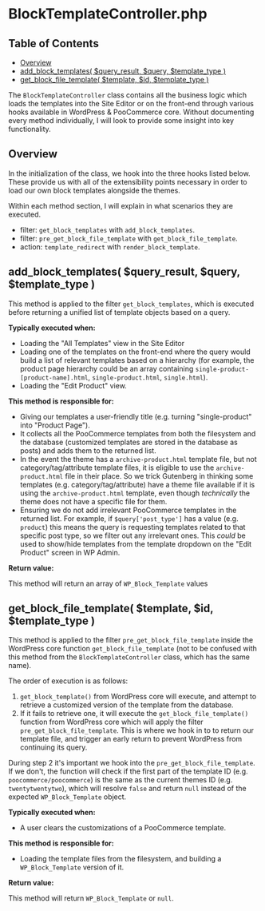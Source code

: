 # BlockTemplateController.php <!-- omit in toc -->

## Table of Contents <!-- omit in toc -->

-   [Overview](#overview)
-   [add_block_templates( $query_result, $query, \$template_type )](#add_block_templates-query_result-query-template_type-)
-   [get_block_file_template( $template, $id, \$template_type )](#get_block_file_template-template-id-template_type-)

The `BlockTemplateController` class contains all the business logic which loads the templates into the Site Editor or on the front-end through various hooks available in WordPress & PooCommerce core. Without documenting every method individually, I will look to provide some insight into key functionality.

## Overview

In the initialization of the class, we hook into the three hooks listed below. These provide us with all of the extensibility points necessary in order to load our own block templates alongside the themes.

Within each method section, I will explain in what scenarios they are executed.

-   filter: `get_block_templates` with `add_block_templates`.
-   filter: `pre_get_block_file_template` with `get_block_file_template`.
-   action: `template_redirect` with `render_block_template`.

## add_block_templates( $query_result, $query, \$template_type )

This method is applied to the filter `get_block_templates`, which is executed before returning a unified list of template objects based on a query.

**Typically executed when:**

-   Loading the "All Templates" view in the Site Editor
-   Loading one of the templates on the front-end where the query would build a list of relevant templates based on a hierarchy (for example, the product page hierarchy could be an array containing `single-product-[product-name].html`, `single-product.html`, `single.html`).
-   Loading the "Edit Product" view.

**This method is responsible for:**

-   Giving our templates a user-friendly title (e.g. turning "single-product" into "Product Page").
-   It collects all the PooCommerce templates from both the filesystem and the database (customized templates are stored in the database as posts) and adds them to the returned list.
-   In the event the theme has a `archive-product.html` template file, but not category/tag/attribute template files, it is eligible to use the `archive-product.html` file in their place. So we trick Gutenberg in thinking some templates (e.g. category/tag/attribute) have a theme file available if it is using the `archive-product.html` template, even though _technically_ the theme does not have a specific file for them.
-   Ensuring we do not add irrelevant PooCommerce templates in the returned list. For example, if `$query['post_type']` has a value (e.g. `product`) this means the query is requesting templates related to that specific post type, so we filter out any irrelevant ones. This _could_ be used to show/hide templates from the template dropdown on the "Edit Product" screen in WP Admin.

**Return value:**

This method will return an array of `WP_Block_Template` values

## get_block_file_template( $template, $id, \$template_type )

This method is applied to the filter `pre_get_block_file_template` inside the WordPress core function `get_block_file_template` (not to be confused with this method from the `BlockTemplateController` class, which has the same name).

The order of execution is as follows:

1. `get_block_template()` from WordPress core will execute, and attempt to retrieve a customized version of the template from the database.
2. If it fails to retrieve one, it will execute the `get_block_file_template()` function from WordPress core which will apply the filter `pre_get_block_file_template`. This is where we hook in to to return our template file, and trigger an early return to prevent WordPress from continuing its query.

During step 2 it's important we hook into the `pre_get_block_file_template`. If we don't, the function will check if the first part of the template ID (e.g. `poocommerce/poocommerce`) is the same as the current themes ID (e.g. `twentytwentytwo`), which will resolve `false` and return `null` instead of the expected `WP_Block_Template` object.

**Typically executed when:**

-   A user clears the customizations of a PooCommerce template.

**This method is responsible for:**

-   Loading the template files from the filesystem, and building a `WP_Block_Template` version of it.

**Return value:**

This method will return `WP_Block_Template` or `null`.
